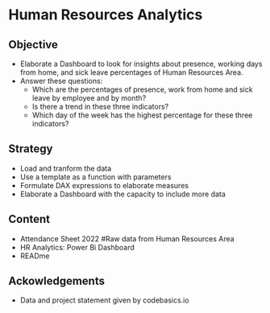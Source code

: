 # Human Resources Analytics
## Objective
* Elaborate a Dashboard to look for insights about presence, working days from home, and sick leave percentages of Human Resources Area.
* Answer these questions:
  - Which are the percentages of presence, work from home and sick leave by employee and by month?
  - Is there a trend in these three indicators?
  - Which day of the week has the highest percentage for these three indicators?

## Strategy
* Load and tranform the data
* Use a template as a function with parameters
* Formulate DAX expressions to elaborate measures
* Elaborate a Dashboard with the capacity to include more data 

## Content
* Attendance Sheet 2022  #Raw data from Human Resources Area
* HR Analytics: Power Bi Dashboard
* READme

## Ackowledgements
* Data and project statement given by codebasics.io

